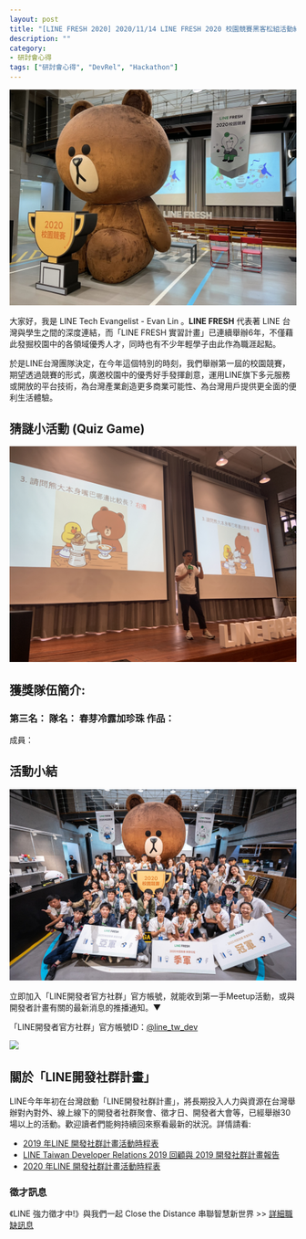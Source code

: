 ```yaml
---
layout: post
title: "[LINE FRESH 2020] 2020/11/14 LINE FRESH 2020 校園競賽黑客松組活動紀錄"
description: ""
category: 
- 研討會心得
tags: ["研討會心得", "DevRel", "Hackathon"]
---
```




![](../images/2020/1114_01.jpg)

大家好，我是 LINE Tech Evangelist - Evan Lin 。**LINE FRESH** 代表著 LINE 台灣與學生之間的深度連結，而「LINE FRESH 實習計畫」已連續舉辦6年，不僅藉此發掘校園中的各領域優秀人才，同時也有不少年輕學子由此作為職涯起點。

於是LINE台灣團隊決定，在今年這個特別的時刻，我們舉辦第一屆的校園競賽，期望透過競賽的形式，廣邀校園中的優秀好手發揮創意，運用LINE旗下多元服務或開放的平台技術，為台灣產業創造更多商業可能性、為台灣用戶提供更全面的便利生活體驗。







## 猜謎小活動 (Quiz Game)





![](../images/2020/1114_05.jpg)



## 獲獎隊伍簡介:

### 第三名： 隊名： 春芽冷露加珍珠   作品： 

成員： 





## 活動小結

![](../images/2020/1114_06.jpg)







立即加入「LINE開發者官方社群」官方帳號，就能收到第一手Meetup活動，或與開發者計畫有關的最新消息的推播通知。▼

「LINE開發者官方社群」官方帳號ID：[@line_tw_dev](https://lin.ee/s5RsZHo)

![](http://www.evanlin.com/images/2020/line-tw-dev-qr.png)

## 關於「LINE開發社群計畫」

LINE今年年初在台灣啟動「LINE開發社群計畫」，將長期投入人力與資源在台灣舉辦對內對外、線上線下的開發者社群聚會、徵才日、開發者大會等，已經舉辦30場以上的活動。歡迎讀者們能夠持續回來察看最新的狀況。詳情請看:

- [2019 年LINE 開發社群計畫活動時程表](https://engineering.linecorp.com/zh-hant/blog/line-taiwan-developer-relations-2019-plan/)
- [LINE Taiwan Developer Relations 2019 回顧與 2019 開發社群計畫報告](https://engineering.linecorp.com/zh-hant/blog/line-taiwan-developer-relations-2019/)
- [2020 年LINE 開發社群計畫活動時程表](https://engineering.linecorp.com/zh-hant/blog/2020-line-tw-devrel/)

### 徵才訊息
《LINE 強力徵才中!》與我們一起 Close the Distance 串聯智慧新世界 >> [詳細職缺訊息](https://career.linecorp.com/linecorp/career/list?classId=&locationCd=TW)
